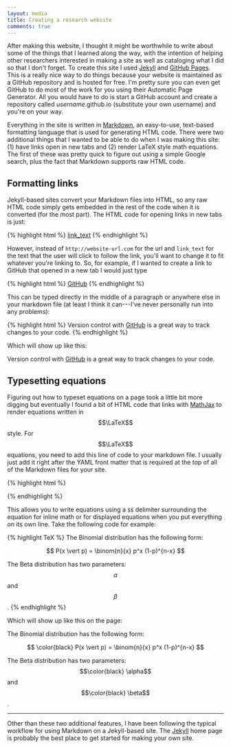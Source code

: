 ```yaml
---
layout: media
title: Creating a research website
comments: true
---
```


After making this website, I thought it might be worthwhile to write about some of the things that I learned along the way, with the intention of helping other researchers interested in making a site as well as cataloging what I did so that I don't forget. 
To create this site I used <a href="http://jekyllrb.com/" target="_blank">Jekyll</a> and <a href="https://pages.github.com/" target="_blank">GitHub Pages</a>. 
This is a really nice way to do things because your website is maintained as a GitHub repository and is hosted for free. 
I'm pretty sure you can even get GitHub to do most of the work for you using their Automatic Page Generator. 
All you would have to do is start a GitHub account and create a repository called *username*.github.io (substitute your own username) and you're on your way. 

Everything in the site is written in <a href="https://guides.github.com/features/mastering-markdown/" target="_blank">Markdown</a>, an easy-to-use, text-based formatting language that is used for generating HTML code. 
There were two additional things that I wanted to be able to do when I was making this site: (1) have links open in new tabs and (2) render LaTeX style math equations. 
The first of these was pretty quick to figure out using a simple Google search, plus the fact that Markdown supports raw HTML code. 

## Formatting links

Jekyll-based sites convert your Markdown files into HTML, so any raw HTML code simply gets embedded in the rest of the code when it is converted (for the most part). 
The HTML code for opening links in new tabs is just: 

{% highlight html %}
<a href="http://website-url.com" target="_blank">link_text</a>
{% endhighlight %}

However, instead of `http://website-url.com` for the url and `link_text` for the text that the user will click to follow the link, you'll want to change it to fit whatever you're linking to. 
So, for example, if I wanted to create a link to GitHub that opened in a new tab I would just type 

{% highlight html %}
<a href="https://github.com/" target="_blank">GitHub</a>
{% endhighlight %}

This can be typed directly in the middle of a paragraph or anywhere else in your markdown file (at least I think it can---I've never personally run into any problems):

{% highlight html %}
Version control with <a href="https://github.com/" target="_blank">GitHub</a> is a great way to track changes to your code. 
{% endhighlight %}

Which will show up like this:

Version control with <a href="https://github.com/" target="_blank">GitHub</a> is a great way to track changes to your code. 

## Typesetting equations

Figuring out how to typeset equations on a page took a little bit more digging but eventually I found a bit of HTML code that links with <a href="http://www.mathjax.org/" target="_blank">MathJax</a> to render equations written in $$\LaTeX$$ style. 
For $$\LaTeX$$ equations, you need to add this line of code to your markdown file. 
I usually just add it right after the YAML front matter that is required at the top of all of the Markdown files for your site.

{% highlight html %}
<script type="text/javascript" src="http://cdn.mathjax.org/mathjax/latest/MathJax.js?config=TeX-AMS-MML_HTMLorMML"></script>
{% endhighlight %}

This allows you to write equations using a `$$` delimiter surrounding the equation for inline math or for displayed equations when you put everything on its own line. 
Take the following code for example:


{% highlight TeX %}
The Binomial distribution has the following form:

$$
P(x \vert p) = \binom{n}{x} p^x (1-p)^{n-x}
$$

The Beta distribution has two parameters: $$\alpha$$ and $$\beta$$.
{% endhighlight %}

Which will show up like this on the page:


The Binomial distribution has the following form:

$$
\color{black}
P(x \vert p) = \binom{n}{x} p^x (1-p)^{n-x}
$$

The Beta distribution has two parameters: $$\color{black} \alpha$$ and $$\color{black} \beta$$.

--------

Other than these two additional features, I have been following the typical workflow for using Markdown on a Jekyll-based site. 
The <a href="http://jekyllrb.com/" target="_blank">Jekyll</a> home page is probably the best place to get started for making your own site. 
